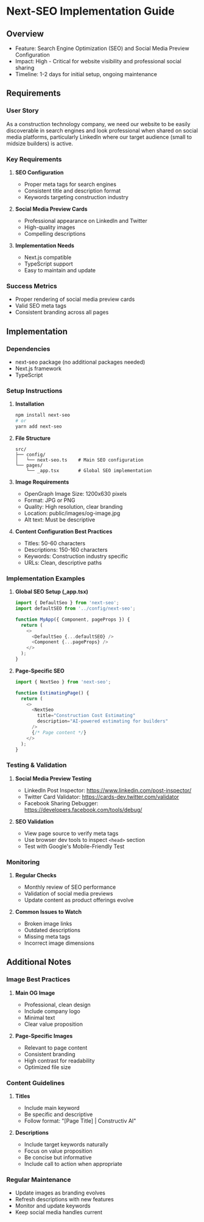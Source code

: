 # Next-SEO Implementation Guide

## Overview

- Feature: Search Engine Optimization (SEO) and Social Media Preview Configuration
- Impact: High - Critical for website visibility and professional social sharing
- Timeline: 1-2 days for initial setup, ongoing maintenance

## Requirements

### User Story

As a construction technology company, we need our website to be easily discoverable in search engines and look professional when shared on social media platforms, particularly LinkedIn where our target audience (small to midsize builders) is active.

### Key Requirements

1. **SEO Configuration**
   - Proper meta tags for search engines
   - Consistent title and description format
   - Keywords targeting construction industry

2. **Social Media Preview Cards**
   - Professional appearance on LinkedIn and Twitter
   - High-quality images
   - Compelling descriptions

3. **Implementation Needs**
   - Next.js compatible
   - TypeScript support
   - Easy to maintain and update

### Success Metrics

- Proper rendering of social media preview cards
- Valid SEO meta tags
- Consistent branding across all pages

## Implementation

### Dependencies

- next-seo package (no additional packages needed)
- Next.js framework
- TypeScript

### Setup Instructions

1. **Installation**

   ```bash
   npm install next-seo
   # or
   yarn add next-seo
   ```

2. **File Structure**

   ```project-structure
   src/
   ├── config/
   │   └── next-seo.ts    # Main SEO configuration
   └── pages/
       └── _app.tsx       # Global SEO implementation
   ```

3. **Image Requirements**
   - OpenGraph Image Size: 1200x630 pixels
   - Format: JPG or PNG
   - Quality: High resolution, clear branding
   - Location: public/images/og-image.jpg
   - Alt text: Must be descriptive

4. **Content Configuration Best Practices**
   - Titles: 50-60 characters
   - Descriptions: 150-160 characters
   - Keywords: Construction industry specific
   - URLs: Clean, descriptive paths

### Implementation Examples

1. **Global SEO Setup (_app.tsx)**

   ```typescript
   import { DefaultSeo } from 'next-seo';
   import defaultSEO from '../config/next-seo';

   function MyApp({ Component, pageProps }) {
     return (
       <>
         <DefaultSeo {...defaultSEO} />
         <Component {...pageProps} />
       </>
     );
   }
   ```

2. **Page-Specific SEO**

   ```typescript
   import { NextSeo } from 'next-seo';

   function EstimatingPage() {
     return (
       <>
         <NextSeo
           title="Construction Cost Estimating"
           description="AI-powered estimating for builders"
         />
         {/* Page content */}
       </>
     );
   }
   ```

### Testing & Validation

1. **Social Media Preview Testing**
   - LinkedIn Post Inspector: <https://www.linkedin.com/post-inspector/>
   - Twitter Card Validator: <https://cards-dev.twitter.com/validator>
   - Facebook Sharing Debugger: <https://developers.facebook.com/tools/debug/>

2. **SEO Validation**
   - View page source to verify meta tags
   - Use browser dev tools to inspect `<head>` section
   - Test with Google's Mobile-Friendly Test

### Monitoring

1. **Regular Checks**
   - Monthly review of SEO performance
   - Validation of social media previews
   - Update content as product offerings evolve

2. **Common Issues to Watch**
   - Broken image links
   - Outdated descriptions
   - Missing meta tags
   - Incorrect image dimensions

## Additional Notes

### Image Best Practices

1. **Main OG Image**
   - Professional, clean design
   - Include company logo
   - Minimal text
   - Clear value proposition

2. **Page-Specific Images**
   - Relevant to page content
   - Consistent branding
   - High contrast for readability
   - Optimized file size

### Content Guidelines

1. **Titles**
   - Include main keyword
   - Be specific and descriptive
   - Follow format: "[Page Title] | Constructiv AI"

2. **Descriptions**
   - Include target keywords naturally
   - Focus on value proposition
   - Be concise but informative
   - Include call to action when appropriate

### Regular Maintenance

- Update images as branding evolves
- Refresh descriptions with new features
- Monitor and update keywords
- Keep social media handles current
